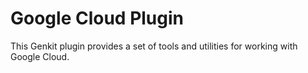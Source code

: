 # Google Cloud Plugin

This Genkit plugin provides a set of tools and utilities for working with Google
Cloud.
